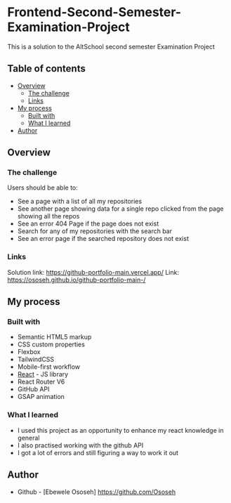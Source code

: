 # Frontend-Second-Semester-Examination-Project

This is a solution to the AltSchool second semester Examination Project

## Table of contents

- [Overview](#overview)
  - [The challenge](#the-challenge)
  - [Links](#links)
- [My process](#my-process)
  - [Built with](#built-with)
  - [What I learned](#what-i-learned)
- [Author](#author)


## Overview

### The challenge

Users should be able to:

- See a page with a list of all my repositories
- See another page showing data for a single repo clicked from the page showing all the repos
- See an error 404 Page if the page does not exist
- Search for any of my repositories with the search bar
- See an error page if the searched repository does not exist



### Links
Solution link:  https://github-portfolio-main.vercel.app/
Link: https://ososeh.github.io/github-portfolio-main-/


## My process

### Built with

- Semantic HTML5 markup
- CSS custom properties
- Flexbox
- TailwindCSS
- Mobile-first workflow
- [React](https://reactjs.org/) - JS library
- React Router V6
- GitHub API
- GSAP animation

### What I learned

- I used this project as an opportunity to enhance my react knowledge in general
- I also practised working with the github API 
- I got a lot of errors and still figuring a way to work it out


## Author

- Github - [Ebewele Ososeh] https://github.com/Ososeh
